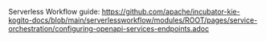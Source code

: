 Serverless Workflow guide: https://github.com/apache/incubator-kie-kogito-docs/blob/main/serverlessworkflow/modules/ROOT/pages/service-orchestration/configuring-openapi-services-endpoints.adoc